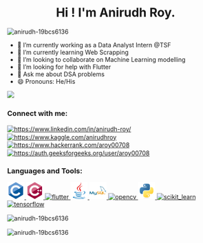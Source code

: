 <h1 align="center">Hi ! I'm Anirudh Roy. </h1>

<p align="left"> <img src="https://komarev.com/ghpvc/?username=anirudh-19bcs6136&label=Profile%20views&color=0e75b6&style=flat" alt="anirudh-19bcs6136" /> </p>

- 🔭 I’m currently working as a Data Analyst Intern @TSF
- 🌱 I’m currently learning Web Scrapping
- 👯 I’m looking to collaborate on Machine Learning modelling
- 🤔 I’m looking for help with Flutter
- 💬 Ask me about DSA problems
- 😄 Pronouns: He/His

<img src="https://github-readme-stats.vercel.app/api?username=ANIRUDH-19BCS6136&&show_icons=true&title_color=ffffff&icon_color=bb2acf&text_color=daf7dc&bg_color=191919">

<h3 align="left">Connect with me:</h3>
<p align="left">
<a href="https://www.linkedin.com/in/anirudh-roy/" target="blank"><img align="center" src="https://raw.githubusercontent.com/rahuldkjain/github-profile-readme-generator/master/src/images/icons/Social/linked-in-alt.svg" alt="https://www.linkedin.com/in/anirudh-roy/" height="30" width="40" /></a>
<a href="https://www.kaggle.com/anirudhroy" target="blank"><img align="center" src="https://raw.githubusercontent.com/rahuldkjain/github-profile-readme-generator/master/src/images/icons/Social/kaggle.svg" alt="https://www.kaggle.com/anirudhroy" height="30" width="40" /></a>
<a href="https://www.hackerrank.com/aroy00708" target="blank"><img align="center" src="https://raw.githubusercontent.com/rahuldkjain/github-profile-readme-generator/master/src/images/icons/Social/hackerrank.svg" alt="https://www.hackerrank.com/aroy00708" height="30" width="40" /></a>
<a href="https://auth.geeksforgeeks.org/user/aroy00708" target="blank"><img align="center" src="https://raw.githubusercontent.com/rahuldkjain/github-profile-readme-generator/master/src/images/icons/Social/geeks-for-geeks.svg" alt="https://auth.geeksforgeeks.org/user/aroy00708" height="30" width="40" /></a>
</p>

<h3 align="left">Languages and Tools:</h3>
<p align="left"> <a href="https://www.cprogramming.com/" target="_blank"> <img src="https://raw.githubusercontent.com/devicons/devicon/master/icons/c/c-original.svg" alt="c" width="40" height="40"/> </a> <a href="https://www.w3schools.com/cpp/" target="_blank"> <img src="https://raw.githubusercontent.com/devicons/devicon/master/icons/cplusplus/cplusplus-original.svg" alt="cplusplus" width="40" height="40"/> </a> <a href="https://flutter.dev" target="_blank"> <img src="https://www.vectorlogo.zone/logos/flutterio/flutterio-icon.svg" alt="flutter" width="40" height="40"/> </a> <a href="https://www.java.com" target="_blank"> <img src="https://raw.githubusercontent.com/devicons/devicon/master/icons/java/java-original.svg" alt="java" width="40" height="40"/> </a> <a href="https://www.mysql.com/" target="_blank"> <img src="https://raw.githubusercontent.com/devicons/devicon/master/icons/mysql/mysql-original-wordmark.svg" alt="mysql" width="40" height="40"/> </a> <a href="https://opencv.org/" target="_blank"> <img src="https://www.vectorlogo.zone/logos/opencv/opencv-icon.svg" alt="opencv" width="40" height="40"/> </a> <a href="https://www.python.org" target="_blank"> <img src="https://raw.githubusercontent.com/devicons/devicon/master/icons/python/python-original.svg" alt="python" width="40" height="40"/> </a> <a href="https://scikit-learn.org/" target="_blank"> <img src="https://upload.wikimedia.org/wikipedia/commons/0/05/Scikit_learn_logo_small.svg" alt="scikit_learn" width="40" height="40"/> </a> <a href="https://www.tensorflow.org" target="_blank"> <img src="https://www.vectorlogo.zone/logos/tensorflow/tensorflow-icon.svg" alt="tensorflow" width="40" height="40"/> </a> </p>

<p><img align="center" src="https://github-readme-stats.vercel.app/api/top-langs?username=anirudh-19bcs6136&show_icons=true&locale=en&layout=compact" alt="anirudh-19bcs6136" /></p>

<p><img align="center" src="https://github-readme-streak-stats.herokuapp.com/?user=anirudh-19bcs6136&" alt="anirudh-19bcs6136" /></p>
